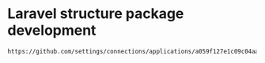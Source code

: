 # Laravel structure package development 

```
https://github.com/settings/connections/applications/a059f127e1c09c04aa5a
```